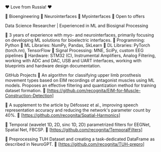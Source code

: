 ❤️ Love from Russia! ❤️

🔬 Bioengineering
🧠 Neurointerfaces
💪 Myointerfaces
📩 Open to offers

Data Science Researcher | Experienced in ML and Biosignal Processing

🔹 3 years of experience with myo- and neurointerfaces, primarily focusing on developing ML solutions for bioelectric interfaces.
🔹 Programming: Python
🔹 ML Libraries: NumPy, Pandas, SkLearn
🔹 DL Libraries: PyTorch (torch.nn), TensorFlow
🔹 Signal Processing: MNE, SciPy, custom EEG pipelines
🔹 Hardware: STM32 (C), Instrumental Amplifiers, Analog Filtering, working with ADC and DAC, USB and UART interfaces, working with blueprints and hardware design documentation.

GitHub Projects
💪 An algorithm for classifying upper limb prosthesis movement types based on EIM recordings of antagonist muscles using ML models. Proposes an effective filtering and quantization method for training dataset formation.
🔗 [https://github.com/recognita/EIM-for-Muscle-Construction-Detection]

🧠 A supplement to the article by Défossez et al., improving speech representation accuracy and reducing the network's parameter count by 40%.
🔗 [https://github.com/recognita/Spatial-Harmonics]

🧠 Temporal (wavelet 1D, 2D, sinc 1D, 2D) parametrized filters for EEGNet, Spatial Net, FBCSP.
🔗 [https://github.com/recognita/TemporalFilters]

🧠 Preprocessing TUH Dataset and creating a task-dedicated DataFrame as described in NeuroGPT.
🔗 [https://github.com/recognita/TUH-prepro]
